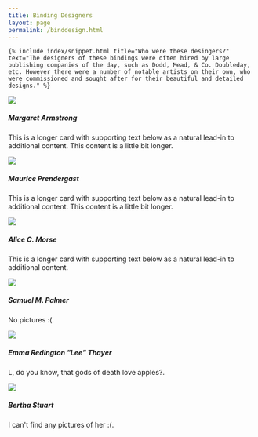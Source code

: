 ```yaml
---
title: Binding Designers
layout: page
permalink: /binddesign.html
---
```

<div class="row">
  <div class="col-md-12">
    
    {% include index/snippet.html title="Who were these desingers?" text="The designers of these bindings were often hired by large publishing companies of the day, such as Dodd, Mead, & Co. Doubleday, etc. However there were a number of notable artists on their own, who were commissioned and sought after for their beautiful and detailed designs." %}
    
  </div>
    </div>

 <div class="row row-cols-1 row-cols-md-2 row-cols-lg-3 g-3">
  <div class="col">
    <div class="card">
      <img src="https://www.nysoclib.org/sites/default/files/events/BookBeautiful_Armstrong.jpg" class="card-img-top">
      <div class="card-body">
        <h5 class="card-title">Margaret Armstrong</h5>
        <p class="card-text">
          This is a longer card with supporting text below as a natural lead-in to
          additional content. This content is a little bit longer.
        </p>
      </div>
    </div>
  </div>
  <div class="col">
    <div class="card">
      <img src="https://upload.wikimedia.org/wikipedia/commons/c/c5/Maurice_Brazil_Prendergast.jpg" class="card-img-top">
      <div class="card-body">
        <h5 class="card-title">Maurice Prendergast</h5>
        <p class="card-text">
          This is a longer card with supporting text below as a natural lead-in to
          additional content. This content is a little bit longer.
        </p>
      </div>
    </div>
  </div>
  <div class="col">
    <div class="card">
      <img src="https://upload.wikimedia.org/wikipedia/commons/a/a8/Alice_Cordelia_Morse_ca_1893.jpg" class="card-img-top">
      <div class="card-body">
        <h5 class="card-title">Alice C. Morse</h5>
        <p class="card-text">This is a longer card with supporting text below as a natural lead-in to
          additional content.</p>
      </div>
    </div>
  </div>
  <div class="col">
    <div class="card">
      <img src="https://raw.githubusercontent.com/bfmalone/lillylibrarybindings/main/objects/road_arkady.jpg" class="card-img-top">
      <div class="card-body">
        <h5 class="card-title">Samuel M. Palmer</h5>
        <p class="card-text">
          No pictures :(.
        </p>
      </div>
    </div>
  </div>
  <div class="col">
    <div class="card">
      <img src="https://images.findagrave.com/photos250/photos/2018/317/40652940_ba1da103-95de-4fee-b7e3-dc28263c1785.jpeg" class="card-img-top">
      <div class="card-body">
        <h5 class="card-title">Emma Redington "Lee" Thayer</h5>
        <p class="card-text">
          L, do you know, that gods of death love apples?.
        </p>
      </div>
    </div>
  </div>
  <div class="col">
    <div class="card">
      <img src= "https://raw.githubusercontent.com/bfmalone/lillylibrarybindings/main/objects/vista_english.jpg" class="card-img-top">
      <div class="card-body">
        <h5 class="card-title">Bertha Stuart</h5>
        <p class="card-text">
          I can't find any pictures of her :(.
        </p>
      </div>
    </div>
  </div>
</div>
